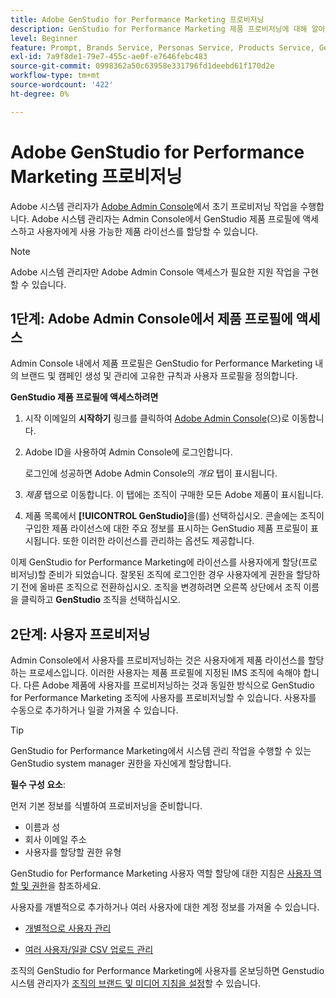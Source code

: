 ```yaml
---
title: Adobe GenStudio for Performance Marketing 프로비저닝
description: GenStudio for Performance Marketing 제품 프로비저닝에 대해 알아봅니다.
level: Beginner
feature: Prompt, Brands Service, Personas Service, Products Service, Generative AI, Guidelines
exl-id: 7a9f8de1-79e7-455c-ae0f-e7646febc483
source-git-commit: 0998362a50c63958e331796fd1deebd61f170d2e
workflow-type: tm+mt
source-wordcount: '422'
ht-degree: 0%

---
```


# Adobe GenStudio for Performance Marketing 프로비저닝

Adobe 시스템 관리자가 [Adobe Admin Console](https://helpx.adobe.com/enterprise/using/admin-console.html#Overview)에서 초기 프로비저닝 작업을 수행합니다. Adobe 시스템 관리자는 Admin Console에서 GenStudio 제품 프로필에 액세스하고 사용자에게 사용 가능한 제품 라이선스를 할당할 수 있습니다.

>[!NOTE]
>
>Adobe 시스템 관리자만 Adobe Admin Console 액세스가 필요한 지원 작업을 구현할 수 있습니다.

## 1단계: Adobe Admin Console에서 제품 프로필에 액세스

Admin Console 내에서 제품 프로필은 GenStudio for Performance Marketing 내의 브랜드 및 캠페인 생성 및 관리에 고유한 규칙과 사용자 프로필을 정의합니다.

**GenStudio 제품 프로필에 액세스하려면**

1. 시작 이메일의 **시작하기** 링크를 클릭하여 [Adobe Admin Console](https://helpx.adobe.com/enterprise/using/admin-console.html#Overview)(으)로 이동합니다.

1. Adobe ID을 사용하여 Admin Console에 로그인합니다.

   로그인에 성공하면 Adobe Admin Console의 _개요_ 탭이 표시됩니다.

1. _제품_ 탭으로 이동합니다. 이 탭에는 조직이 구매한 모든 Adobe 제품이 표시됩니다.

1. 제품 목록에서 **[!UICONTROL GenStudio]**&#x200B;을(를) 선택하십시오. 콘솔에는 조직이 구입한 제품 라이선스에 대한 주요 정보를 표시하는 GenStudio 제품 프로필이 표시됩니다. 또한 이러한 라이선스를 관리하는 옵션도 제공합니다.

이제 GenStudio for Performance Marketing에 라이선스를 사용자에게 할당(프로비저닝)할 준비가 되었습니다. 잘못된 조직에 로그인한 경우 사용자에게 권한을 할당하기 전에 올바른 조직으로 전환하십시오. 조직을 변경하려면 오른쪽 상단에서 조직 이름을 클릭하고 **GenStudio** 조직을 선택하십시오.

## 2단계: 사용자 프로비저닝

Admin Console에서 사용자를 프로비저닝하는 것은 사용자에게 제품 라이선스를 할당하는 프로세스입니다. 이러한 사용자는 제품 프로필에 지정된 IMS 조직에 속해야 합니다. 다른 Adobe 제품에 사용자를 프로비저닝하는 것과 동일한 방식으로 GenStudio for Performance Marketing 조직에 사용자를 프로비저닝할 수 있습니다. 사용자를 수동으로 추가하거나 일괄 가져올 수 있습니다.

>[!TIP]
>
>GenStudio for Performance Marketing에서 시스템 관리 작업을 수행할 수 있는 GenStudio system manager 권한을 자신에게 할당합니다.

**필수 구성 요소**:

먼저 기본 정보를 식별하여 프로비저닝을 준비합니다.

* 이름과 성
* 회사 이메일 주소
* 사용자를 할당할 권한 유형

GenStudio for Performance Marketing 사용자 역할 할당에 대한 지침은 [사용자 역할 및 권한](user-roles.md)을 참조하세요.

사용자를 개별적으로 추가하거나 여러 사용자에 대한 계정 정보를 가져올 수 있습니다.

* [개별적으로 사용자 관리](https://helpx.adobe.com/enterprise/using/manage-users-individually.html#add-users)

* [여러 사용자/일괄 CSV 업로드 관리](https://helpx.adobe.com/enterprise/using/bulk-upload-users.html)

조직의 GenStudio for Performance Marketing에 사용자를 온보딩하면 Genstudio 시스템 관리자가 [조직의 브랜드 및 미디어 지침을 설정](get-started.md)할 수 있습니다.
